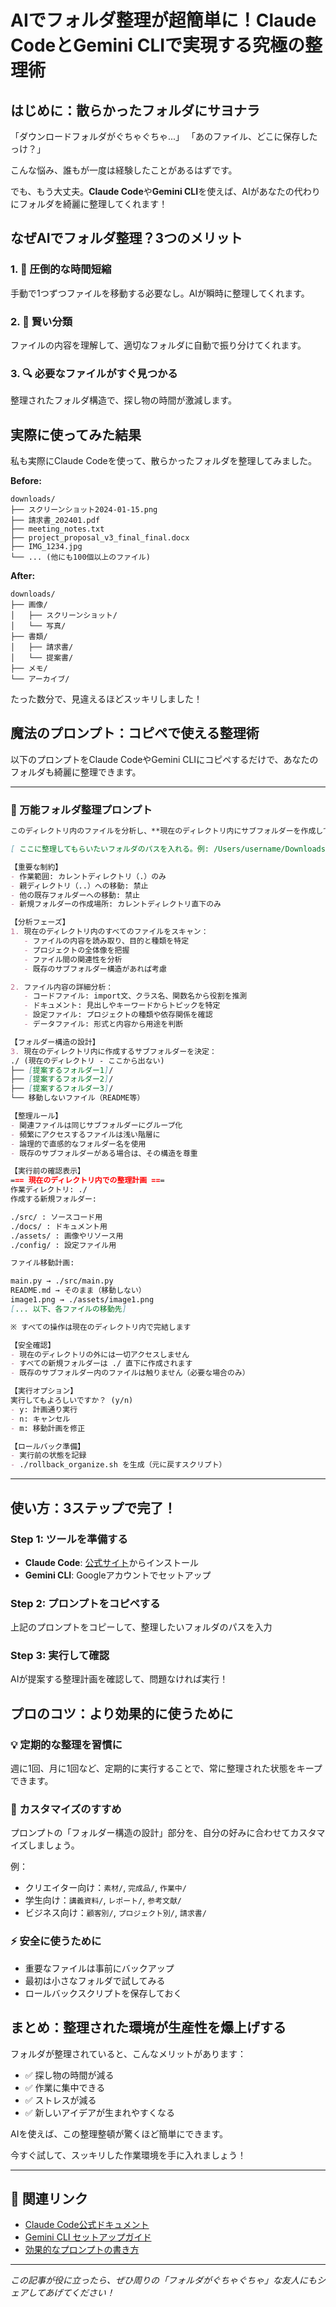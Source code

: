 # AIでフォルダ整理が超簡単に！Claude CodeとGemini CLIで実現する究極の整理術

## はじめに：散らかったフォルダにサヨナラ

「ダウンロードフォルダがぐちゃぐちゃ...」
「あのファイル、どこに保存したっけ？」

こんな悩み、誰もが一度は経験したことがあるはずです。

でも、もう大丈夫。**Claude Code**や**Gemini CLI**を使えば、AIがあなたの代わりにフォルダを綺麗に整理してくれます！

## なぜAIでフォルダ整理？3つのメリット

### 1. 🚀 圧倒的な時間短縮
手動で1つずつファイルを移動する必要なし。AIが瞬時に整理してくれます。

### 2. 🎯 賢い分類
ファイルの内容を理解して、適切なフォルダに自動で振り分けてくれます。

### 3. 🔍 必要なファイルがすぐ見つかる
整理されたフォルダ構造で、探し物の時間が激減します。

## 実際に使ってみた結果

私も実際にClaude Codeを使って、散らかったフォルダを整理してみました。

**Before:**
```
downloads/
├── スクリーンショット2024-01-15.png
├── 請求書_202401.pdf
├── meeting_notes.txt
├── project_proposal_v3_final_final.docx
├── IMG_1234.jpg
└── ... (他にも100個以上のファイル)
```

**After:**
```
downloads/
├── 画像/
│   ├── スクリーンショット/
│   └── 写真/
├── 書類/
│   ├── 請求書/
│   └── 提案書/
├── メモ/
└── アーカイブ/
```

たった数分で、見違えるほどスッキリしました！

## 魔法のプロンプト：コピペで使える整理術

以下のプロンプトをClaude CodeやGemini CLIにコピペするだけで、あなたのフォルダも綺麗に整理できます。

---

### 🎯 万能フォルダ整理プロンプト

```markdown
このディレクトリ内のファイルを分析し、**現在のディレクトリ内にサブフォルダーを作成して**整理してください。親ディレクトリや他の場所には一切ファイルを移動しないでください。

[ ここに整理してもらいたいフォルダのパスを入れる。例: /Users/username/Downloads ]

【重要な制約】
- 作業範囲: カレントディレクトリ（.）のみ
- 親ディレクトリ（..）への移動: 禁止
- 他の既存フォルダーへの移動: 禁止
- 新規フォルダーの作成場所: カレントディレクトリ直下のみ

【分析フェーズ】
1. 現在のディレクトリ内のすべてのファイルをスキャン：
   - ファイルの内容を読み取り、目的と種類を特定
   - プロジェクトの全体像を把握
   - ファイル間の関連性を分析
   - 既存のサブフォルダー構造があれば考慮

2. ファイル内容の詳細分析：
   - コードファイル: import文、クラス名、関数名から役割を推測
   - ドキュメント: 見出しやキーワードからトピックを特定
   - 設定ファイル: プロジェクトの種類や依存関係を確認
   - データファイル: 形式と内容から用途を判断

【フォルダー構造の設計】
3. 現在のディレクトリ内に作成するサブフォルダーを決定：
./ (現在のディレクトリ - ここから出ない)
├── [提案するフォルダー1]/
├── [提案するフォルダー2]/
├── [提案するフォルダー3]/
└── 移動しないファイル（README等）

【整理ルール】
- 関連ファイルは同じサブフォルダーにグループ化
- 頻繁にアクセスするファイルは浅い階層に
- 論理的で直感的なフォルダー名を使用
- 既存のサブフォルダーがある場合は、その構造を尊重

【実行前の確認表示】
=== 現在のディレクトリ内での整理計画 ===
作業ディレクトリ: ./
作成する新規フォルダー:

./src/ : ソースコード用
./docs/ : ドキュメント用
./assets/ : 画像やリソース用
./config/ : 設定ファイル用

ファイル移動計画:

main.py → ./src/main.py
README.md → そのまま（移動しない）
image1.png → ./assets/image1.png
[... 以下、各ファイルの移動先]

※ すべての操作は現在のディレクトリ内で完結します

【安全確認】
- 現在のディレクトリの外には一切アクセスしません
- すべての新規フォルダーは ./ 直下に作成されます
- 既存のサブフォルダー内のファイルは触りません（必要な場合のみ）

【実行オプション】
実行してもよろしいですか？ (y/n)
- y: 計画通り実行
- n: キャンセル
- m: 移動計画を修正

【ロールバック準備】
- 実行前の状態を記録
- ./rollback_organize.sh を生成（元に戻すスクリプト）
```

---

## 使い方：3ステップで完了！

### Step 1: ツールを準備する
- **Claude Code**: [公式サイト](https://claude.ai/code)からインストール
- **Gemini CLI**: Googleアカウントでセットアップ

### Step 2: プロンプトをコピペする
上記のプロンプトをコピーして、整理したいフォルダのパスを入力

### Step 3: 実行して確認
AIが提案する整理計画を確認して、問題なければ実行！

## プロのコツ：より効果的に使うために

### 💡 定期的な整理を習慣に
週に1回、月に1回など、定期的に実行することで、常に整理された状態をキープできます。

### 🎨 カスタマイズのすすめ
プロンプトの「フォルダー構造の設計」部分を、自分の好みに合わせてカスタマイズしましょう。

例：
- クリエイター向け：`素材/`, `完成品/`, `作業中/`
- 学生向け：`講義資料/`, `レポート/`, `参考文献/`
- ビジネス向け：`顧客別/`, `プロジェクト別/`, `請求書/`

### ⚡ 安全に使うために
- 重要なファイルは事前にバックアップ
- 最初は小さなフォルダで試してみる
- ロールバックスクリプトを保存しておく

## まとめ：整理された環境が生産性を爆上げする

フォルダが整理されていると、こんなメリットがあります：

- ✅ 探し物の時間が減る
- ✅ 作業に集中できる
- ✅ ストレスが減る
- ✅ 新しいアイデアが生まれやすくなる

AIを使えば、この整理整頓が驚くほど簡単にできます。

今すぐ試して、スッキリした作業環境を手に入れましょう！

---

## 🔗 関連リンク

- [Claude Code公式ドキュメント](https://docs.anthropic.com/claude-code)
- [Gemini CLI セットアップガイド](https://ai.google.dev/gemini-api/docs)
- [効果的なプロンプトの書き方](https://platform.openai.com/docs/guides/prompt-engineering)

---

*この記事が役に立ったら、ぜひ周りの「フォルダがぐちゃぐちゃ」な友人にもシェアしてあげてください！*